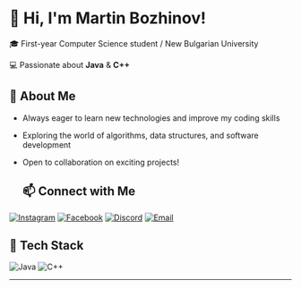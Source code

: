 # 👋 Hi, I'm Martin Bozhinov!

🎓 First-year Computer Science student / New Bulgarian University

💻 Passionate about **Java** & **C++**    

## 🚀 About Me
- Always eager to learn new technologies and improve my coding skills  
- Exploring the world of algorithms, data structures, and software development  
- Open to collaboration on exciting projects!

  ## 📫 Connect with Me

[![Instagram](https://img.shields.io/badge/Instagram-E4405F?style=for-the-badge&logo=instagram&logoColor=white)](https://www.instagram.com/bojinov15)
[![Facebook](https://img.shields.io/badge/Facebook-1877F2?style=for-the-badge&logo=facebook&logoColor=white)](https://bg-bg.facebook.com/martin.bozhinov.7)
[![Discord](https://img.shields.io/badge/Discord-5865F2?style=for-the-badge&logo=discord&logoColor=white)](https://discord.com/users/MarTo#9442)
[![Email](https://img.shields.io/badge/Email-D14836?style=for-the-badge&logo=gmail&logoColor=white)](mailto:martibozhinov7@gmail.com)

## 🔧 Tech Stack
![Java](https://img.shields.io/badge/Java-ED8B00?style=for-the-badge&logo=java&logoColor=white)
![C++](https://img.shields.io/badge/C++-00599C?style=for-the-badge&logo=cplusplus&logoColor=white)

---
